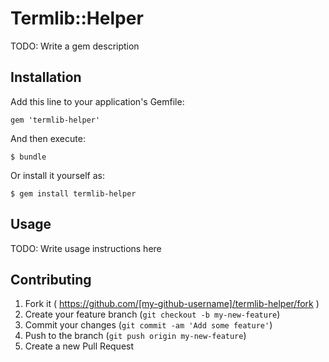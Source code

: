 # Termlib::Helper

TODO: Write a gem description

## Installation

Add this line to your application's Gemfile:

    gem 'termlib-helper'

And then execute:

    $ bundle

Or install it yourself as:

    $ gem install termlib-helper

## Usage

TODO: Write usage instructions here

## Contributing

1. Fork it ( https://github.com/[my-github-username]/termlib-helper/fork )
2. Create your feature branch (`git checkout -b my-new-feature`)
3. Commit your changes (`git commit -am 'Add some feature'`)
4. Push to the branch (`git push origin my-new-feature`)
5. Create a new Pull Request
